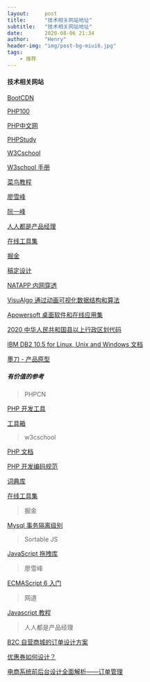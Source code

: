 ```yaml
---
layout:     post
title:      "技术相关网站地址"
subtitle:   "技术相关网站地址"
date:       2020-08-06 21:34
author:     "Henry"
header-img: "img/post-bg-miui6.jpg"
tags:
    - 推荐
---
```



#### 技术相关网站

[BootCDN](https://www.bootcdn.cn)

[PHP100](http://www.php100.com)

[PHP中文网](https://www.php.cn)

[PHPStudy](https://www.xp.cn)

[W3Cschool](https://www.w3cschool.cn)

[W3school 手册](https://www.w3school.com.cn)

[菜鸟教程](https://www.runoob.com)

[廖雪峰](https://www.liaoxuefeng.com)

[阮一峰](http://www.ruanyifeng.com)

[人人都是产品经理](http://www.woshipm.com)

[在线工具集](https://tool.lu)

[掘金](https://juejin.im)

[稿定设计](https://www.gaoding.com)

[NATAPP 内网穿透](https://natapp.cn)

[VisuAlgo 通过动画可视化数据结构和算法](https://visualgo.net/en)

[Apowersoft 桌面软件和在线应用集](https://www.apowersoft.cn)

[2020 中华人民共和国县以上行政区划代码](http://www.mca.gov.cn/article/sj/xzqh/2020)

[IBM DB2 10.5 for Linux, Unix and Windows 文档](https://www.ibm.com/support/knowledgecenter/zh/SSEPGG_10.5.0/com.ibm.db2.luw.kc.doc/welcome.html)

[墨刀 - 产品原型](https://modao.cc)

##### 有价值的参考

> PHPCN

[PHP 开发工具](https://www.php.cn/xiazai/gongju)

[工具箱](https://www.php.cn/xiazai/tool)

> w3cschool

[PHP 文档](https://www.w3cschool.cn/php)

[PHP 开发编码规范](https://www.w3cschool.cn/phpkfbmgf)

[词典库](https://www.w3cschool.cn/php/dict)

[在线工具集](https://123.w3cschool.cn/webtools)

> 掘金

[Mysql 事务隔离级别](https://juejin.im/post/6854573221342085133)

> Sortable JS

[JavaScript 拖拽库](http://www.sortablejs.com/index.html)

> 廖雪峰

[ECMAScript 6 入门](https://es6.ruanyifeng.com/#README)

> 网道

[Javascript 教程](https://wangdoc.com/javascript/types/function.html)

> 人人都是产品经理

[B2C 自营商城的订单设计方案](http://www.woshipm.com/pd/642047.html)

[优惠券如何设计？](http://www.woshipm.com/pd/3876918.html)

[电商系统前后台设计全面解析——订单管理](http://www.woshipm.com/pd/2028578.html)
